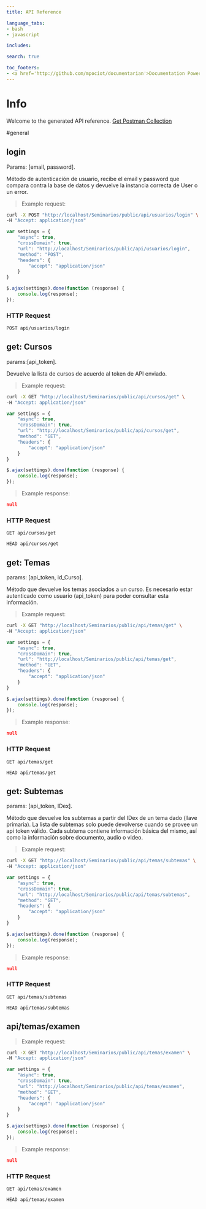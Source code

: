 ```yaml
---
title: API Reference

language_tabs:
- bash
- javascript

includes:

search: true

toc_footers:
- <a href='http://github.com/mpociot/documentarian'>Documentation Powered by Documentarian</a>
---
```

<!-- START_INFO -->
# Info

Welcome to the generated API reference.
[Get Postman Collection](http://localhost/docs/collection.json)
<!-- END_INFO -->

#general
<!-- START_d2e6e9773f8741e58c5e9832e9fdee01 -->
## login
Params: [email, password].

Método de autenticación de usuario, recibe el email y password
que compara contra la base de datos y devuelve la instancia correcta
de User o un error.

> Example request:

```bash
curl -X POST "http://localhost/Seminarios/public/api/usuarios/login" \
-H "Accept: application/json"
```

```javascript
var settings = {
    "async": true,
    "crossDomain": true,
    "url": "http://localhost/Seminarios/public/api/usuarios/login",
    "method": "POST",
    "headers": {
        "accept": "application/json"
    }
}

$.ajax(settings).done(function (response) {
    console.log(response);
});
```


### HTTP Request
`POST api/usuarios/login`


<!-- END_d2e6e9773f8741e58c5e9832e9fdee01 -->

<!-- START_087fd47233e679f8842dc9069769b720 -->
## get: Cursos
params:[api_token].

Devuelve la lista de cursos de acuerdo al token de API enviado.

> Example request:

```bash
curl -X GET "http://localhost/Seminarios/public/api/cursos/get" \
-H "Accept: application/json"
```

```javascript
var settings = {
    "async": true,
    "crossDomain": true,
    "url": "http://localhost/Seminarios/public/api/cursos/get",
    "method": "GET",
    "headers": {
        "accept": "application/json"
    }
}

$.ajax(settings).done(function (response) {
    console.log(response);
});
```

> Example response:

```json
null
```

### HTTP Request
`GET api/cursos/get`

`HEAD api/cursos/get`


<!-- END_087fd47233e679f8842dc9069769b720 -->

<!-- START_04e6c32bbecbe84fe4618db91deec4c7 -->
## get: Temas
params: [api_token, id_Curso].

Método que devuelve los temas asociados a un curso. Es necesario estar autenticado como usuario (api_token) para
poder consultar esta información.

> Example request:

```bash
curl -X GET "http://localhost/Seminarios/public/api/temas/get" \
-H "Accept: application/json"
```

```javascript
var settings = {
    "async": true,
    "crossDomain": true,
    "url": "http://localhost/Seminarios/public/api/temas/get",
    "method": "GET",
    "headers": {
        "accept": "application/json"
    }
}

$.ajax(settings).done(function (response) {
    console.log(response);
});
```

> Example response:

```json
null
```

### HTTP Request
`GET api/temas/get`

`HEAD api/temas/get`


<!-- END_04e6c32bbecbe84fe4618db91deec4c7 -->

<!-- START_c4c6982d1315d8ae61186dca63a9b932 -->
## get: Subtemas
params: [api_token, IDex].

Método que devuelve los subtemas a partir del IDex de un tema dado (llave primaria).
La lista de subtemas solo puede devolverse cuando se provee un api token válido.
Cada subtema contiene información básica del mismo, así como la información sobre documento, audio o video.

> Example request:

```bash
curl -X GET "http://localhost/Seminarios/public/api/temas/subtemas" \
-H "Accept: application/json"
```

```javascript
var settings = {
    "async": true,
    "crossDomain": true,
    "url": "http://localhost/Seminarios/public/api/temas/subtemas",
    "method": "GET",
    "headers": {
        "accept": "application/json"
    }
}

$.ajax(settings).done(function (response) {
    console.log(response);
});
```

> Example response:

```json
null
```

### HTTP Request
`GET api/temas/subtemas`

`HEAD api/temas/subtemas`


<!-- END_c4c6982d1315d8ae61186dca63a9b932 -->

<!-- START_63bb600bf5b4ba039f4f0eb7caf27d73 -->
## api/temas/examen

> Example request:

```bash
curl -X GET "http://localhost/Seminarios/public/api/temas/examen" \
-H "Accept: application/json"
```

```javascript
var settings = {
    "async": true,
    "crossDomain": true,
    "url": "http://localhost/Seminarios/public/api/temas/examen",
    "method": "GET",
    "headers": {
        "accept": "application/json"
    }
}

$.ajax(settings).done(function (response) {
    console.log(response);
});
```

> Example response:

```json
null
```

### HTTP Request
`GET api/temas/examen`

`HEAD api/temas/examen`


<!-- END_63bb600bf5b4ba039f4f0eb7caf27d73 -->


